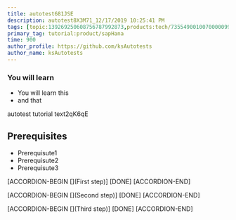 ```yaml
---
title: autotest681JSE
description: autotest8X3M71_12/17/2019 10:25:41 PM
tags: [topic:139269250608756787992873,products:tech/73554900100700000996,tutorial:experience/advanced]
primary_tag: tutorial:product/sapHana
time: 900
author_profile: https://github.com/ksAutotests
author_name: ksAutotests
---
```

### You will learn
- You will learn this
- and that

autotest tutorial text2qK6qE

## Prerequisites
- Prerequisute1
- Prerequisute2
- Prerequisute3

[ACCORDION-BEGIN [](First step)]
[DONE]
[ACCORDION-END]

[ACCORDION-BEGIN [](Second step)]
[DONE]
[ACCORDION-END]

[ACCORDION-BEGIN [](Third step)]
[DONE]
[ACCORDION-END]


